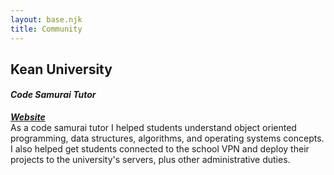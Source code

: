 ```yaml
---
layout: base.njk
title: Community
---
```

## Kean University
#### *Code Samurai Tutor*
[***Website***](https://yoda.kean.edu/~samurai/)<br>
As a code samurai tutor I helped students understand object oriented programming, data structures, algorithms, and operating systems concepts.<br>
I also helped get students connected to the school VPN and deploy their projects to the university's servers, plus other administrative duties.
